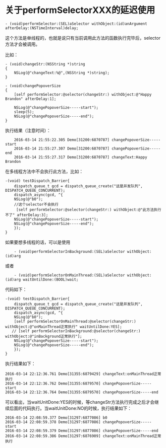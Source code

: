 
# 关于performSelectorXXX的延迟使用

 
    - (void)performSelector:(SEL)aSelector withObject:(id)anArgument afterDelay:(NSTimeInterval)delay; 


这个方法是单线程的，也就是说只有当前调用此方法的函数执行完毕后，selector方法才会被调用。

比如：


    - (void)changeStr:(NSString *)string
    {
        NSLog(@"changeText:%@",(NSString *)string);
    }

    - (void)changePopoverSize
    {   
        [self performSelector:@selector(changeStr:) withObject:@"Happy Brandon" afterDelay:1];

        NSLog(@"changePopoverSize-----start");
        sleep(5);
        NSLog(@"changePopoverSize-----end");
    }

执行结果（注意时间）：

        2016-03-14 21:55:22.305 Demo[31200:6870787] changePopoverSize-----start
        2016-03-14 21:55:27.307 Demo[31200:6870787] changePopoverSize-----end
        2016-03-14 21:55:27.317 Demo[31200:6870787] changeText:Happy Brandon
        

在多线程方法中不会执行此方法，比如：

    -(void) testDispatch_Barrier{
        dispatch_queue_t gcd = dispatch_queue_create("这是并发队列", DISPATCH_QUEUE_CONCURRENT);
        dispatch_async(gcd, ^{
        NSLog(@"b0");
        //这个selector不会执行
         [self performSelector:@selector(changeStr:) withObject:@"此方法执行不了" afterDelay:3];
        NSLog(@"changePopoverSize-----start");
        NSLog(@"changePopoverSize-----end");
        });
    }


如果要想多线程的话，可以是使用

        - (void)performSelectorInBackground:(SEL)aSelector withObject:(id)arg
或者

        - (void)performSelectorOnMainThread:(SEL)aSelector withObject:(id)arg waitUntilDone:(BOOL)wait;
        
代码如下：        

    -(void) testDispatch_Barrier{
        dispatch_queue_t gcd = dispatch_queue_create("这是并发队列", DISPATCH_QUEUE_CONCURRENT);
        dispatch_async(gcd, ^{
        NSLog(@"b0");
        [self performSelectorOnMainThread:@selector(changeStr:) withObject:@"onMainThread正常执行" waitUntilDone:YES];
       // [self performSelectorInBackground:@selector(changeStr:) withObject:@"inBackground正常执行"];
        NSLog(@"changePopoverSize-----start");
        NSLog(@"changePopoverSize-----end");
        });
    }
  
  执行结果如下：
  
    2016-03-14 22:12:36.761 Demo[31355:6879429] changeText:onMainThread正常执行
    2016-03-14 22:12:36.762 Demo[31355:6879570] changePopoverSize-----start
    2016-03-14 22:12:36.764 Demo[31355:6879570] changePopoverSize-----end
    
可以看出，当waitUnitDone:YES的时候，等changeStr方法执行完成之后才会继续后面的代码执行。当waitUnitDone:NO的时候，执行结果如下：
   
    2016-03-14 22:08:59.377 Demo[31297:6877086] b0
    2016-03-14 22:08:59.378 Demo[31297:6877086] changePopoverSize-----start
    2016-03-14 22:08:59.379 Demo[31297:6877086] changePopoverSize-----end
    2016-03-14 22:08:59.386 Demo[31297:6876909] changeText:onMainThread正常执行
